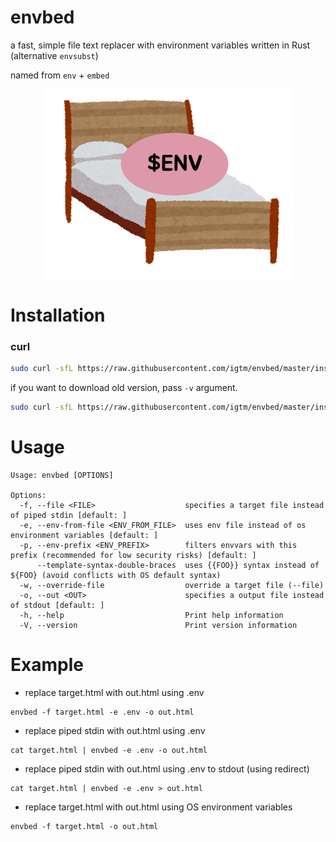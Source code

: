 # envbed

a fast, simple file text replacer with environment variables written in Rust (alternative `envsubst`)

named from `env` + `embed`

<p align="center">
  <img src="./docs/envbed.png">
</p>

# Installation

### curl

```sh
sudo curl -sfL https://raw.githubusercontent.com/igtm/envbed/master/install.sh | sudo sh -s -- -b=/usr/local/bin
```

if you want to download old version, pass `-v` argument.

```sh
sudo curl -sfL https://raw.githubusercontent.com/igtm/envbed/master/install.sh | sudo sh -s -- -b=/usr/local/bin -v=v0.0.1
```

# Usage

```
Usage: envbed [OPTIONS]

Options:
  -f, --file <FILE>                    specifies a target file instead of piped stdin [default: ]
  -e, --env-from-file <ENV_FROM_FILE>  uses env file instead of os environment variables [default: ]
  -p, --env-prefix <ENV_PREFIX>        filters envvars with this prefix (recommended for low security risks) [default: ]
      --template-syntax-double-braces  uses {{FOO}} syntax instead of ${FOO} (avoid conflicts with OS default syntax)
  -w, --override-file                  override a target file (--file)
  -o, --out <OUT>                      specifies a output file instead of stdout [default: ]
  -h, --help                           Print help information
  -V, --version                        Print version information
```

# Example

- replace target.html with out.html using .env

```shell
envbed -f target.html -e .env -o out.html
```

- replace piped stdin with out.html using .env

```shell
cat target.html | envbed -e .env -o out.html
```

- replace piped stdin with out.html using .env to stdout (using redirect)

```shell
cat target.html | envbed -e .env > out.html
```

- replace target.html with out.html using OS environment variables

```shell
envbed -f target.html -o out.html
```

